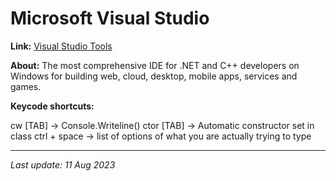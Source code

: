 # Microsoft Visual Studio

__Link:__ [Visual Studio Tools](https://visualstudio.microsoft.com/downloads/)

__About:__ The most comprehensive IDE for .NET and C++ developers on Windows for building web, cloud, desktop, mobile apps, services and games.  

__Keycode shortcuts:__

cw [TAB] -> Console.Writeline()
ctor [TAB] -> Automatic constructor set in class
ctrl + space -> list of options of what you are actually trying to type

---
_Last update: 11 Aug 2023_ 